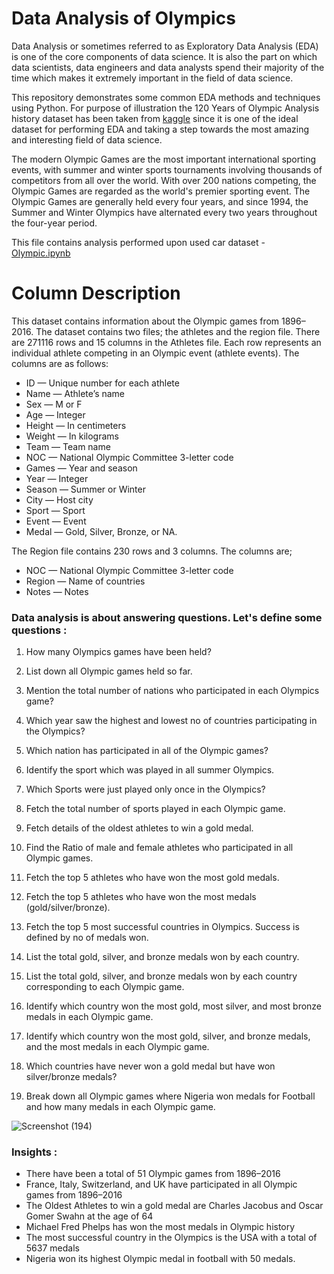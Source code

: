 # Data Analysis of Olympics
Data Analysis or sometimes referred to as Exploratory Data Analysis (EDA) is one of the core components of data science. It is also the part on which data scientists, data engineers and data analysts spend their majority of the time which makes it extremely important in the field of data science.

This repository demonstrates some common EDA methods and techniques using Python. For purpose of illustration the 120 Years of Olympic Analysis history dataset has been taken from [kaggle](https://www.kaggle.com/datasets/heesoo37/120-years-of-olympic-history-athletes-and-results) since it is one of the ideal dataset for performing EDA and taking a step towards the most amazing and interesting field of data science. <br/>


The modern Olympic Games are the most important international sporting events, with summer and winter sports tournaments involving thousands of competitors from all over the world.
With over 200 nations competing, the Olympic Games are regarded as the world's premier sporting event. The Olympic Games are generally held every four years, and since 1994, the Summer and Winter Olympics have alternated every two years throughout the four-year period.

This file contains analysis performed upon used car dataset - [Olympic.ipynb](https://github.com/Uqbaahmad/Olympics-Analysis/tree/main/Analysis)

# Column Description 
This dataset contains information about the Olympic games from 1896–2016. The dataset contains two files; the athletes and the region file.
There are 271116 rows and 15 columns in the Athletes file. Each row represents an individual athlete competing in an Olympic event (athlete events). The columns are as follows:
* ID — Unique number for each athlete
* Name — Athlete’s name
* Sex — M or F
* Age — Integer
* Height — In centimeters
* Weight — In kilograms
* Team — Team name
* NOC — National Olympic Committee 3-letter code
* Games — Year and season
* Year — Integer
* Season — Summer or Winter
* City — Host city
* Sport — Sport
* Event — Event
* Medal — Gold, Silver, Bronze, or NA.

The Region file contains 230 rows and 3 columns. The columns are;

* NOC — National Olympic Committee 3-letter code
* Region — Name of countries
* Notes — Notes

### Data analysis is about answering questions. Let's define some questions :
1. How many Olympics games have been held?

2. List down all Olympic games held so far.

3. Mention the total number of nations who participated in each Olympics game?

4. Which year saw the highest and lowest no of countries participating in the Olympics?

5. Which nation has participated in all of the Olympic games?

6. Identify the sport which was played in all summer Olympics.

7. Which Sports were just played only once in the Olympics?

8. Fetch the total number of sports played in each Olympic game.

9. Fetch details of the oldest athletes to win a gold medal.

10. Find the Ratio of male and female athletes who participated in all Olympic games.

11. Fetch the top 5 athletes who have won the most gold medals.

12. Fetch the top 5 athletes who have won the most medals (gold/silver/bronze).

13. Fetch the top 5 most successful countries in Olympics. Success is defined by no of medals won.

14. List the total gold, silver, and bronze medals won by each country.

15. List the total gold, silver, and bronze medals won by each country corresponding to each Olympic game.

16. Identify which country won the most gold, most silver, and most bronze medals in each Olympic game.

17. Identify which country won the most gold, silver, and bronze medals, and the most medals in each Olympic game.

18. Which countries have never won a gold medal but have won silver/bronze medals?

19. Break down all Olympic games where Nigeria won medals for Football and how many medals in each Olympic game.

![Screenshot (194)](https://user-images.githubusercontent.com/104266403/208306511-9ea153cb-10db-4077-a2a5-50c500ecb7a4.png)


### Insights : 
* There have been a total of 51 Olympic games from 1896–2016
* France, Italy, Switzerland, and UK have participated in all Olympic games from 1896–2016
* The Oldest Athletes to win a gold medal are Charles Jacobus and Oscar Gomer Swahn at the age of 64
* Michael Fred Phelps has won the most medals in Olympic history
* The most successful country in the Olympics is the USA with a total of 5637 medals
* Nigeria won its highest Olympic medal in football with 50 medals.
